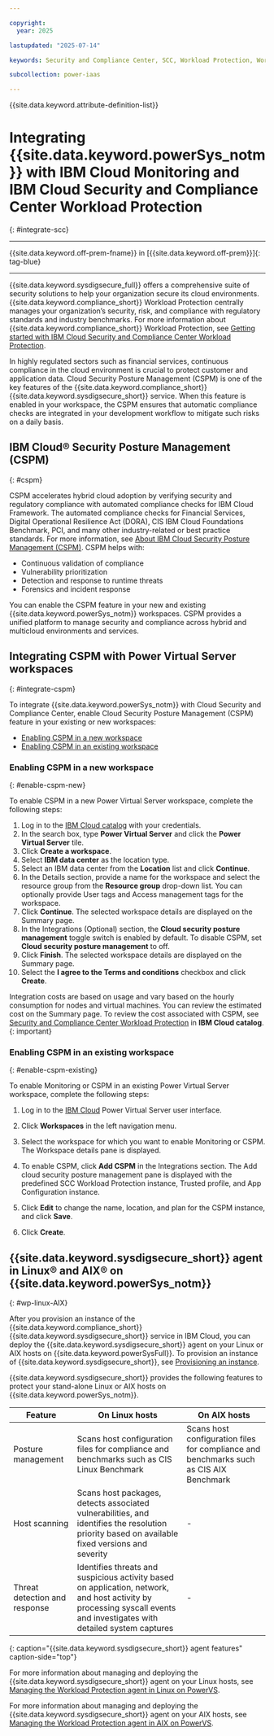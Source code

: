 ```yaml
---

copyright:
  year: 2025

lastupdated: "2025-07-14"

keywords: Security and Compliance Center, SCC, Workload Protection, Workload Protection agent Linux, AIX, PowerVS SCC

subcollection: power-iaas

---
```


{{site.data.keyword.attribute-definition-list}}

# Integrating {{site.data.keyword.powerSys_notm}} with IBM Cloud Monitoring and IBM Cloud Security and Compliance Center Workload Protection
{: #integrate-scc}

---

{{site.data.keyword.off-prem-fname}} in [{{site.data.keyword.off-prem}}]{: tag-blue}





---



{{site.data.keyword.sysdigsecure_full}} offers a comprehensive suite of security solutions to help your organization secure its cloud environments. {{site.data.keyword.compliance_short}} Workload Protection centrally manages your organization’s security, risk, and compliance with regulatory standards and industry benchmarks. For more information about {{site.data.keyword.compliance_short}} Workload Protection, see [Getting started with IBM Cloud Security and Compliance Center Workload Protection](docs/workload-protection?topic=workload-protection-getting-started).



In highly regulated sectors such as financial services, continuous compliance in the cloud environment is crucial to protect customer and application data. Cloud Security Posture Management (CSPM) is one of the key features of the {{site.data.keyword.compliance_short}} {{site.data.keyword.sysdigsecure_short}} service. When this feature is enabled in your workspace, the CSPM ensures that automatic compliance checks are integrated in your development workflow to mitigate such risks on a daily basis.






## IBM Cloud® Security Posture Management (CSPM)
{: #cspm}

CSPM accelerates hybrid cloud adoption by verifying security and regulatory compliance with automated compliance checks for IBM Cloud Framework. The automated compliance checks for Financial Services, Digital Operational Resilience Act (DORA), CIS IBM Cloud Foundations Benchmark, PCI, and many other industry-related or best practice standards. For more information, see [About IBM Cloud Security Posture Management (CSPM)](https://cloud.ibm.com/docs/workload-protection?topic=workload-protection-about). CSPM helps with:

- Continuous validation of compliance
- Vulnerability prioritization
- Detection and response to runtime threats
- Forensics and incident response

You can enable the CSPM feature in your new and existing {{site.data.keyword.powerSys_notm}} workspaces. CSPM provides a unified platform to manage security and compliance across hybrid and multicloud environments and services.




## Integrating CSPM with Power Virtual Server workspaces
{: #integrate-cspm}


To integrate {{site.data.keyword.powerSys_notm}} with Cloud Security and Compliance Center, enable Cloud Security Posture Management (CSPM) feature in your existing or new workspaces:

- [Enabling CSPM in a new workspace](#enable-cspm-new)
- [Enabling CSPM in an existing workspace](#enable-cspm-existing)


### Enabling CSPM in a new workspace
{: #enable-cspm-new}

To enable CSPM in a new Power Virtual Server workspace, complete the following steps:

1. Log in to the [IBM Cloud catalog](https://cloud.ibm.com/catalog) with your credentials.
2. In the search box, type **Power Virtual Server** and click the **Power Virtual Server** tile.
3. Click **Create a workspace**.
4. Select **IBM data center** as the location type.
5. Select an IBM data center from the **Location** list and click **Continue**.
6. In the Details section, provide a name for the workspace and select the resource group from the **Resource group** drop-down list. You can optionally provide User tags and Access management tags for the workspace.
7. Click **Continue**. The selected workspace details are displayed on the Summary page.
8. In the Integrations (Optional) section, the **Cloud security posture management** toggle switch is enabled by default. To disable CSPM, set **Cloud security posture management** to off.
9. Click **Finish**. The selected workspace details are displayed on the Summary page.
10. Select the **I agree to the Terms and conditions** checkbox and click **Create**.

Integration costs are based on usage and vary based on the hourly consumption for nodes and virtual machines. You can review the estimated cost on the Summary page. To review the cost associated with CSPM, see [Security and Compliance Center Workload Protection](https://cloud.ibm.com/workload-protection/catalog/security-and-compliance-center-workload-protection) in **IBM Cloud catalog**.
{: important}

### Enabling CSPM in an existing workspace
{: #enable-cspm-existing}

To enable Monitoring or CSPM in an existing Power Virtual Server workspace, complete the following steps:

1. Log in to the [IBM Cloud](https://cloud.ibm.com/login?state=%2Fpower%2Foverview) Power Virtual Server user interface.
2. Click **Workspaces** in the left navigation menu.

3. Select the workspace for which you want to enable Monitoring or CSPM. The Workspace details pane is displayed.
   







4. To enable CSPM, click **Add CSPM** in the Integrations section. The Add cloud security posture management pane is displayed with the predefined SCC Workload Protection instance, Trusted profile, and App Configuration instance.

5. Click **Edit** to change the name, location, and plan for the CSPM instance, and click **Save**.
6. Click **Create**.

## {{site.data.keyword.sysdigsecure_short}} agent in Linux® and AIX® on {{site.data.keyword.powerSys_notm}}
{: #wp-linux-AIX}

After you provision an instance of the {{site.data.keyword.compliance_short}} {{site.data.keyword.sysdigsecure_short}} service in IBM Cloud, you can deploy the {{site.data.keyword.sysdigsecure_short}} agent on your Linux or AIX hosts on {{site.data.keyword.powerSysFull}}. To provision an instance of {{site.data.keyword.sysdigsecure_short}}, see [Provisioning an instance](/docs/workload-protection?topic=workload-protection-provision&interface=ui).

{{site.data.keyword.sysdigsecure_short}} provides the following features to protect your stand-alone Linux or AIX hosts on {{site.data.keyword.powerSys_notm}}.

| Feature | On Linux hosts | On AIX hosts |
| ------- | -------- | ------ |
| Posture management | Scans host configuration files for compliance and benchmarks such as CIS Linux Benchmark |Scans host configuration files for compliance and benchmarks such as CIS AIX Benchmark|
| Host scanning | Scans host packages, detects associated vulnerabilities, and identifies the resolution priority based on available fixed versions and severity |   - |
| Threat detection and response | Identifies threats and suspicious activity based on application, network, and host activity by processing syscall events and investigates with detailed system captures |  - |
{: caption="{{site.data.keyword.sysdigsecure_short}} agent features" caption-side="top"}

For more information about managing and deploying the {{site.data.keyword.sysdigsecure_short}} agent on your Linux hosts, see [Managing the Workload Protection agent in Linux on PowerVS](https://cloud.ibm.com/docs/workload-protection?topic=workload-protection-agent-deploy-linux-powervs).

For more information about managing and deploying the {{site.data.keyword.sysdigsecure_short}} agent on your AIX hosts, see [Managing the Workload Protection agent in AIX on PowerVS](https://cloud.ibm.com/docs/workload-protection?topic=workload-protection-agent-deploy-aix-powervs).
